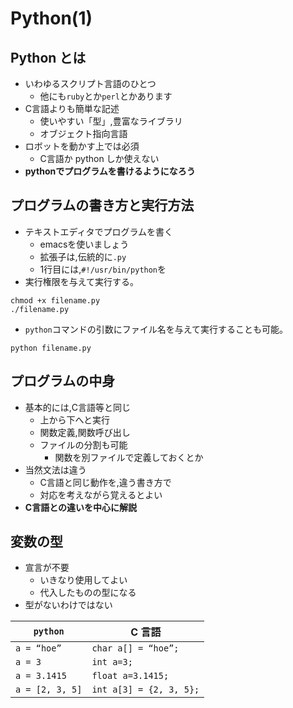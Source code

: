 # Python(1)

## Python とは

* いわゆるスクリプト言語のひとつ
  * 他にも`ruby`とか`perl`とかあります
* C言語よりも簡単な記述
  * 使いやすい「型」,豊富なライブラリ
  * オブジェクト指向言語
* ロボットを動かす上では必須
  * C言語か python しか使えない
* **pythonでプログラムを書けるようになろう**

## プログラムの書き方と実行方法

* テキストエディタでプログラムを書く
  * emacsを使いましょう
  * 拡張子は,伝統的に`.py`
  * 1行目には,`#!/usr/bin/python`を
* 実行権限を与えて実行する。

```shell
chmod +x filename.py
./filename.py
```

* `python`コマンドの引数にファイル名を与えて実行することも可能。

```shell
python filename.py
```

## プログラムの中身

* 基本的には,C言語等と同じ
  * 上から下へと実行
  * 関数定義,関数呼び出し
  * ファイルの分割も可能
    * 関数を別ファイルで定義しておくとか
* 当然文法は違う
  * C言語と同じ動作を,違う書き方で
  * 対応を考えながら覚えるとよい
* **C言語との違いを中心に解説**

## 変数の型

* 宣言が不要
  * いきなり使用してよい
  * 代入したものの型になる
* 型がないわけではない

| `python`        | C 言語                  |
| --------        | ----                    |
| `a = “hoe”`     | `char a[] = “hoe”;`     |
| `a = 3`         | `int a=3;`              |
| `a = 3.1415`    | `float a=3.1415;`       |
| `a = [2, 3, 5]` | `int a[3] = {2, 3, 5};` |

